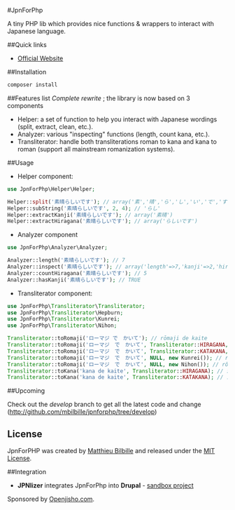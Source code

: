 #JpnForPhp

A tiny PHP lib which provides nice functions & wrappers to interact with Japanese language.

##Quick links
- [Official Website](http://mbilbille.github.com/jpnforphp/)

##Installation
```bash
composer install
```

##Features list
_Complete rewrite_ ; the library is now based on 3 components

- Helper: a set of function to help you interact with Japanese wordings (split, extract, clean, etc.).
- Analyzer: various "inspecting" functions (length, count kana, etc.).
- Transliterator: handle both transliterations roman to kana and kana to roman (support all mainstream romanization systems).

##Usage

- Helper component:

```php
use JpnForPhp\Helper\Helper;

Helper::split('素晴らしいです'); // array('素','晴','ら','し','い','で','す')
Helper::subString('素晴らしいです', 2, 4); // 'らし'
Helper::extractKanji('素晴らしいです'); // array('素晴')
Helper::extractHiragana('素晴らしいです'); // array('らしいです')
```

- Analyzer component

```php
use JpnForPhp\Analyzer\Analyzer;

Analyzer::length('素晴らしいです'); // 7
Analyzer::inspect('素晴らしいです'); // array('length'=>7,'kanji'=>2,'hiragana' =>5,'katakana'=>0)
Analyzer::countHiragana('素晴らしいです'); // 5
Analyzer::hasKanji('素晴らしいです'); // TRUE
```

- Transliterator component:

```php
use JpnForPhp\Transliterator\Transliterator;
use JpnForPhp\Transliterator\Hepburn;
use JpnForPhp\Transliterator\Kunrei;
use JpnForPhp\Transliterator\Nihon;

Transliterator::toRomaji('ローマジ で　かいて'); // rōmaji de kaite
Transliterator::toRomaji('ローマジ　で　かいて', Transliterator::HIRAGANA, new Hepburn()); // ローマジ de kaite
Transliterator::toRomaji('ローマジ　で　かいて', Transliterator::KATAKANA, new Hepburn()); // rōmaji で かいて
Transliterator::toRomaji('ローマジ　で　かいて', NULL, new Kunrei()); // rômazi de kaite
Transliterator::toRomaji('ローマジ　で　かいて', NULL, new Nihon()); // rômazi de kaite
Transliterator::toKana('kana de kaite', Transliterator::HIRAGANA); // かな　で　かいて
Transliterator::toKana('kana de kaite', Transliterator::KATAKANA); // カナ　デ　カイテ
```


##Upcoming

Check out the _develop_ branch to get all the latest code and change (http://github.com/mbilbille/jpnforphp/tree/develop)

## License

JpnForPHP was created by [Matthieu Bilbille](http://github.com/mbilbille) and released under the [MIT License](http://github.com/mbilbille/jpnforphp/blob/master/LICENSE).

##Integration

- **JPNlizer** integrates JpnForPhp into **Drupal** - [sandbox project](http://drupal.org/sandbox/mbilbille/1613510)

Sponsored by [Openjisho.com](http://www.openjisho.com). 
